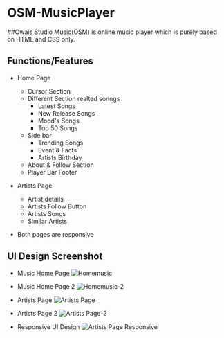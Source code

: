 # OSM-MusicPlayer
##Owais Studio Music(OSM) is online music player which is purely based on HTML and CSS only.

## Functions/Features
   - Home Page
      - Cursor Section
      - Different Section realted sonngs
        - Latest Songs
        - New Release Songs
        - Mood's Songs
        - Top 50 Songs 
      - Side bar
        - Trending Songs
        - Event & Facts
        - Artists Birthday
      - About & Follow Section
      - Player Bar Footer
   
   - Artists Page
      - Artist details
      - Artists Follow Button
      - Artists Songs
      - Similar Artists

   - Both pages are responsive

      
## UI Design Screenshot
  *  Music Home Page
![Homemusic](https://user-images.githubusercontent.com/91982138/148607322-87a21203-99dd-49b1-b3a0-1c883ea8828e.PNG)
  
  *  Music Home Page 2
![Homemusic-2](https://user-images.githubusercontent.com/91982138/148607512-cb7125d5-bb87-4c44-8533-28dc40eae6e8.PNG)
  
  *  Artists Page
![Artists Page](https://user-images.githubusercontent.com/91982138/148607594-dfac4f76-4333-4a12-959f-828155b8db18.PNG)

  *  Artists Page 2
![Artists Page-2](https://user-images.githubusercontent.com/91982138/148607633-986d22e2-d4d4-4c5b-bddc-830bfcf4d506.PNG)

  *  Responsive UI Design
![Artists Page Responsive](https://user-images.githubusercontent.com/91982138/148607729-950ea2cc-d6d4-4727-b2d1-21366e5bd250.PNG)
